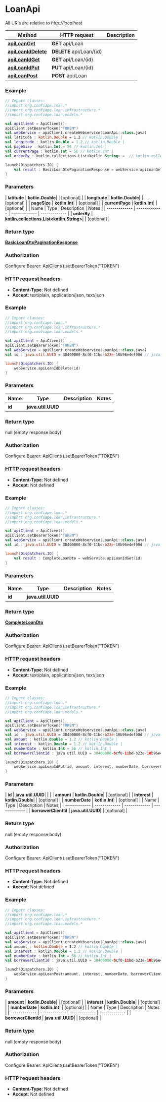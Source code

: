 # LoanApi

All URIs are relative to *http://localhost*

| Method | HTTP request | Description |
| ------------- | ------------- | ------------- |
| [**apiLoanGet**](LoanApi.md#apiLoanGet) | **GET** api/Loan |  |
| [**apiLoanIdDelete**](LoanApi.md#apiLoanIdDelete) | **DELETE** api/Loan/{id} |  |
| [**apiLoanIdGet**](LoanApi.md#apiLoanIdGet) | **GET** api/Loan/{id} |  |
| [**apiLoanIdPut**](LoanApi.md#apiLoanIdPut) | **PUT** api/Loan/{id} |  |
| [**apiLoanPost**](LoanApi.md#apiLoanPost) | **POST** api/Loan |  |





### Example
```kotlin
// Import classes:
//import org.confiape.loan.*
//import org.confiape.loan.infrastructure.*
//import org.confiape.loan.models.*

val apiClient = ApiClient()
apiClient.setBearerToken("TOKEN")
val webService = apiClient.createWebservice(LoanApi::class.java)
val latitude : kotlin.Double = 1.2 // kotlin.Double | 
val longitude : kotlin.Double = 1.2 // kotlin.Double | 
val pageSize : kotlin.Int = 56 // kotlin.Int | 
val currentPage : kotlin.Int = 56 // kotlin.Int | 
val orderBy : kotlin.collections.List<kotlin.String> =  // kotlin.collections.List<kotlin.String> | 

launch(Dispatchers.IO) {
    val result : BasicLoanDtoPaginationResponse = webService.apiLoanGet(latitude, longitude, pageSize, currentPage, orderBy)
}
```

### Parameters
| **latitude** | **kotlin.Double**|  | [optional] |
| **longitude** | **kotlin.Double**|  | [optional] |
| **pageSize** | **kotlin.Int**|  | [optional] |
| **currentPage** | **kotlin.Int**|  | [optional] |
| Name | Type | Description  | Notes |
| ------------- | ------------- | ------------- | ------------- |
| **orderBy** | [**kotlin.collections.List&lt;kotlin.String&gt;**](kotlin.String.md)|  | [optional] |

### Return type

[**BasicLoanDtoPaginationResponse**](BasicLoanDtoPaginationResponse.md)

### Authorization


Configure Bearer:
    ApiClient().setBearerToken("TOKEN")

### HTTP request headers

 - **Content-Type**: Not defined
 - **Accept**: text/plain, application/json, text/json




### Example
```kotlin
// Import classes:
//import org.confiape.loan.*
//import org.confiape.loan.infrastructure.*
//import org.confiape.loan.models.*

val apiClient = ApiClient()
apiClient.setBearerToken("TOKEN")
val webService = apiClient.createWebservice(LoanApi::class.java)
val id : java.util.UUID = 38400000-8cf0-11bd-b23e-10b96e4ef00d // java.util.UUID | 

launch(Dispatchers.IO) {
    webService.apiLoanIdDelete(id)
}
```

### Parameters
| Name | Type | Description  | Notes |
| ------------- | ------------- | ------------- | ------------- |
| **id** | **java.util.UUID**|  | |

### Return type

null (empty response body)

### Authorization


Configure Bearer:
    ApiClient().setBearerToken("TOKEN")

### HTTP request headers

 - **Content-Type**: Not defined
 - **Accept**: Not defined




### Example
```kotlin
// Import classes:
//import org.confiape.loan.*
//import org.confiape.loan.infrastructure.*
//import org.confiape.loan.models.*

val apiClient = ApiClient()
apiClient.setBearerToken("TOKEN")
val webService = apiClient.createWebservice(LoanApi::class.java)
val id : java.util.UUID = 38400000-8cf0-11bd-b23e-10b96e4ef00d // java.util.UUID | 

launch(Dispatchers.IO) {
    val result : CompleteLoanDto = webService.apiLoanIdGet(id)
}
```

### Parameters
| Name | Type | Description  | Notes |
| ------------- | ------------- | ------------- | ------------- |
| **id** | **java.util.UUID**|  | |

### Return type

[**CompleteLoanDto**](CompleteLoanDto.md)

### Authorization


Configure Bearer:
    ApiClient().setBearerToken("TOKEN")

### HTTP request headers

 - **Content-Type**: Not defined
 - **Accept**: text/plain, application/json, text/json




### Example
```kotlin
// Import classes:
//import org.confiape.loan.*
//import org.confiape.loan.infrastructure.*
//import org.confiape.loan.models.*

val apiClient = ApiClient()
apiClient.setBearerToken("TOKEN")
val webService = apiClient.createWebservice(LoanApi::class.java)
val id : java.util.UUID = 38400000-8cf0-11bd-b23e-10b96e4ef00d // java.util.UUID | 
val amount : kotlin.Double = 1.2 // kotlin.Double | 
val interest : kotlin.Double = 1.2 // kotlin.Double | 
val numberDate : kotlin.Int = 56 // kotlin.Int | 
val borrowerClientId : java.util.UUID = 38400000-8cf0-11bd-b23e-10b96e4ef00d // java.util.UUID | 

launch(Dispatchers.IO) {
    webService.apiLoanIdPut(id, amount, interest, numberDate, borrowerClientId)
}
```

### Parameters
| **id** | **java.util.UUID**|  | |
| **amount** | **kotlin.Double**|  | [optional] |
| **interest** | **kotlin.Double**|  | [optional] |
| **numberDate** | **kotlin.Int**|  | [optional] |
| Name | Type | Description  | Notes |
| ------------- | ------------- | ------------- | ------------- |
| **borrowerClientId** | **java.util.UUID**|  | [optional] |

### Return type

null (empty response body)

### Authorization


Configure Bearer:
    ApiClient().setBearerToken("TOKEN")

### HTTP request headers

 - **Content-Type**: Not defined
 - **Accept**: Not defined




### Example
```kotlin
// Import classes:
//import org.confiape.loan.*
//import org.confiape.loan.infrastructure.*
//import org.confiape.loan.models.*

val apiClient = ApiClient()
apiClient.setBearerToken("TOKEN")
val webService = apiClient.createWebservice(LoanApi::class.java)
val amount : kotlin.Double = 1.2 // kotlin.Double | 
val interest : kotlin.Double = 1.2 // kotlin.Double | 
val numberDate : kotlin.Int = 56 // kotlin.Int | 
val borrowerClientId : java.util.UUID = 38400000-8cf0-11bd-b23e-10b96e4ef00d // java.util.UUID | 

launch(Dispatchers.IO) {
    webService.apiLoanPost(amount, interest, numberDate, borrowerClientId)
}
```

### Parameters
| **amount** | **kotlin.Double**|  | [optional] |
| **interest** | **kotlin.Double**|  | [optional] |
| **numberDate** | **kotlin.Int**|  | [optional] |
| Name | Type | Description  | Notes |
| ------------- | ------------- | ------------- | ------------- |
| **borrowerClientId** | **java.util.UUID**|  | [optional] |

### Return type

null (empty response body)

### Authorization


Configure Bearer:
    ApiClient().setBearerToken("TOKEN")

### HTTP request headers

 - **Content-Type**: Not defined
 - **Accept**: Not defined


